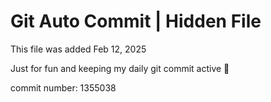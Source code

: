 # Git Auto Commit | Hidden File

This file was added Feb 12, 2025

Just for fun and keeping my daily git commit active 🤪

commit number: 1355038
